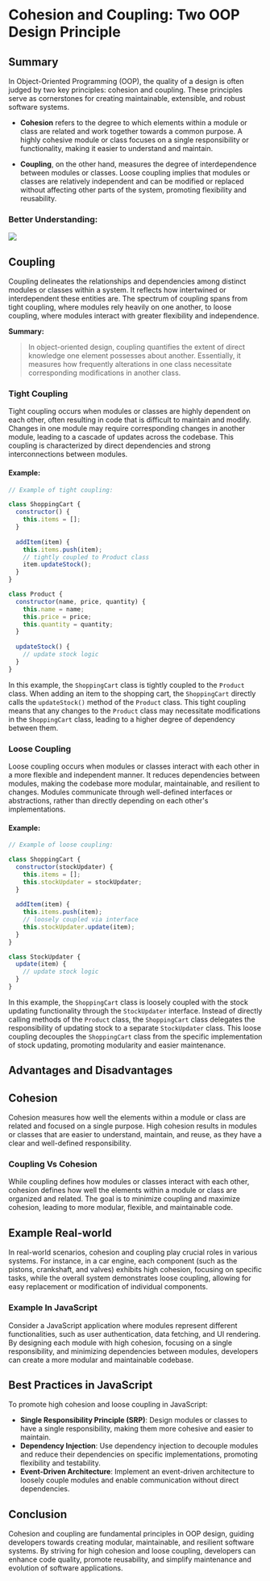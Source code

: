 # Cohesion and Coupling: Two OOP Design Principle

## Summary
In Object-Oriented Programming (OOP), the quality of a design is often judged by two key principles: cohesion and coupling. These principles serve as cornerstones for creating maintainable, extensible, and robust software systems. 

- **Cohesion** refers to the degree to which elements within a module or class are related and work together towards a common purpose. A highly cohesive module or class focuses on a single responsibility or functionality, making it easier to understand and maintain.

- **Coupling**, on the other hand, measures the degree of interdependence between modules or classes. Loose coupling implies that modules or classes are relatively independent and can be modified or replaced without affecting other parts of the system, promoting flexibility and reusability.

### Better Understanding:

![](https://logicmojo.com/assets/dist/new_pages/images/coupling-and-cohesion-example.png)

## Coupling

Coupling delineates the relationships and dependencies among distinct modules or classes within a system. It reflects how intertwined or interdependent these entities are. The spectrum of coupling spans from tight coupling, where modules rely heavily on one another, to loose coupling, where modules interact with greater flexibility and independence.

**Summary:**
> In object-oriented design, coupling quantifies the extent of direct knowledge one element possesses about another. Essentially, it measures how frequently alterations in one class necessitate corresponding modifications in another class.

### Tight Coupling

Tight coupling occurs when modules or classes are highly dependent on each other, often resulting in code that is difficult to maintain and modify. Changes in one module may require corresponding changes in another module, leading to a cascade of updates across the codebase. This coupling is characterized by direct dependencies and strong interconnections between modules.

#### Example:
```javascript
// Example of tight coupling:

class ShoppingCart {
  constructor() {
    this.items = [];
  }
  
  addItem(item) {
    this.items.push(item);
    // tightly coupled to Product class
    item.updateStock(); 
  }
}

class Product {
  constructor(name, price, quantity) {
    this.name = name;
    this.price = price;
    this.quantity = quantity;
  }
  
  updateStock() {
    // update stock logic
  }
}
```

In this example, the `ShoppingCart` class is tightly coupled to the `Product` class. When adding an item to the shopping cart, the `ShoppingCart` directly calls the `updateStock()` method of the `Product` class. This tight coupling means that any changes to the `Product` class may necessitate modifications in the `ShoppingCart` class, leading to a higher degree of dependency between them.

### Loose Coupling

Loose coupling occurs when modules or classes interact with each other in a more flexible and independent manner. It reduces dependencies between modules, making the codebase more modular, maintainable, and resilient to changes. Modules communicate through well-defined interfaces or abstractions, rather than directly depending on each other's implementations.

#### Example:
```javascript
// Example of loose coupling:

class ShoppingCart {
  constructor(stockUpdater) {
    this.items = [];
    this.stockUpdater = stockUpdater;
  }
  
  addItem(item) {
    this.items.push(item);
    // loosely coupled via interface
    this.stockUpdater.update(item); 
  }
}

class StockUpdater {
  update(item) {
    // update stock logic
  }
}
```

In this example, the `ShoppingCart` class is loosely coupled with the stock updating functionality through the `StockUpdater` interface. Instead of directly calling methods of the `Product` class, the `ShoppingCart` class delegates the responsibility of updating stock to a separate `StockUpdater` class. This loose coupling decouples the `ShoppingCart` class from the specific implementation of stock updating, promoting modularity and easier maintenance.




## Advantages and Disadvantages




## Cohesion
Cohesion measures how well the elements within a module or class are related and focused on a single purpose. High cohesion results in modules or classes that are easier to understand, maintain, and reuse, as they have a clear and well-defined responsibility.

### Coupling Vs Cohesion
While coupling defines how modules or classes interact with each other, cohesion defines how well the elements within a module or class are organized and related. The goal is to minimize coupling and maximize cohesion, leading to more modular, flexible, and maintainable code.

## Example Real-world
In real-world scenarios, cohesion and coupling play crucial roles in various systems. For instance, in a car engine, each component (such as the pistons, crankshaft, and valves) exhibits high cohesion, focusing on specific tasks, while the overall system demonstrates loose coupling, allowing for easy replacement or modification of individual components.

### Example In JavaScript
Consider a JavaScript application where modules represent different functionalities, such as user authentication, data fetching, and UI rendering. By designing each module with high cohesion, focusing on a single responsibility, and minimizing dependencies between modules, developers can create a more modular and maintainable codebase.

## Best Practices in JavaScript
To promote high cohesion and loose coupling in JavaScript:

- **Single Responsibility Principle (SRP)**: Design modules or classes to have a single responsibility, making them more cohesive and easier to maintain.
- **Dependency Injection**: Use dependency injection to decouple modules and reduce their dependencies on specific implementations, promoting flexibility and testability.
- **Event-Driven Architecture**: Implement an event-driven architecture to loosely couple modules and enable communication without direct dependencies.

## Conclusion
Cohesion and coupling are fundamental principles in OOP design, guiding developers towards creating modular, maintainable, and resilient software systems. By striving for high cohesion and loose coupling, developers can enhance code quality, promote reusability, and simplify maintenance and evolution of software applications.